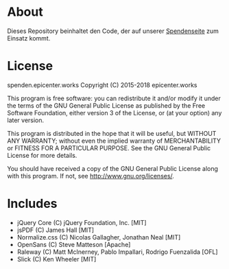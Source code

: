 # About
Dieses Repository beinhaltet den Code, der auf unserer [Spendenseite](https://spenden.epicenter.works/) zum Einsatz kommt.

# License
spenden.epicenter.works
Copyright (C) 2015-2018 epicenter.works

This program is free software: you can redistribute it and/or modify
it under the terms of the GNU General Public License as published by
the Free Software Foundation, either version 3 of the License, or
(at your option) any later version.

This program is distributed in the hope that it will be useful,
but WITHOUT ANY WARRANTY; without even the implied warranty of
MERCHANTABILITY or FITNESS FOR A PARTICULAR PURPOSE.  See the
GNU General Public License for more details.

You should have received a copy of the GNU General Public License
along with this program.  If not, see <http://www.gnu.org/licenses/>.

# Includes
- jQuery Core (C) jQuery Foundation, Inc. [MIT]
- jsPDF (C) James Hall [MIT]
- Normalize.css (C) Nicolas Gallagher, Jonathan Neal [MIT]
- OpenSans (C) Steve Matteson [Apache]
- Raleway (C) Matt McInerney, Pablo Impallari, Rodrigo Fuenzalida [OFL]
- Slick (C) Ken Wheeler [MIT]

